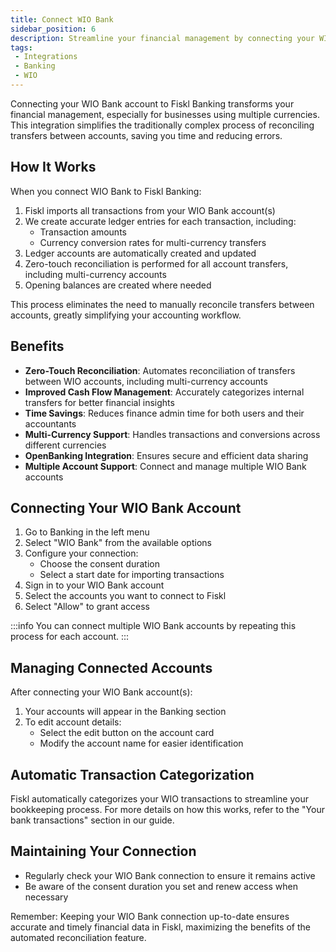 ```yaml
---
title: Connect WIO Bank
sidebar_position: 6
description: Streamline your financial management by connecting your WIO Bank account to Fiskl
tags:
 - Integrations
 - Banking
 - WIO
---
```


Connecting your WIO Bank account to Fiskl Banking transforms your financial management, especially for businesses using multiple currencies. This integration simplifies the traditionally complex process of reconciling transfers between accounts, saving you time and reducing errors.

## How It Works

When you connect WIO Bank to Fiskl Banking:

1. Fiskl imports all transactions from your WIO Bank account(s)
1. We create accurate ledger entries for each transaction, including:
   - Transaction amounts
   - Currency conversion rates for multi-currency transfers
1. Ledger accounts are automatically created and updated
1. Zero-touch reconciliation is performed for all account transfers, including multi-currency accounts
1. Opening balances are created where needed

This process eliminates the need to manually reconcile transfers between accounts, greatly simplifying your accounting workflow.

## Benefits

- **Zero-Touch Reconciliation**: Automates reconciliation of transfers between WIO accounts, including multi-currency accounts
- **Improved Cash Flow Management**: Accurately categorizes internal transfers for better financial insights
- **Time Savings**: Reduces finance admin time for both users and their accountants
- **Multi-Currency Support**: Handles transactions and conversions across different currencies
- **OpenBanking Integration**: Ensures secure and efficient data sharing
- **Multiple Account Support**: Connect and manage multiple WIO Bank accounts

## Connecting Your WIO Bank Account

1. Go to Banking in the left menu
2. Select "WIO Bank" from the available options
3. Configure your connection:
   - Choose the consent duration
   - Select a start date for importing transactions
4. Sign in to your WIO Bank account
5. Select the accounts you want to connect to Fiskl
6. Select "Allow" to grant access

:::info
You can connect multiple WIO Bank accounts by repeating this process for each account.
:::

## Managing Connected Accounts

After connecting your WIO Bank account(s):

1. Your accounts will appear in the Banking section
2. To edit account details:
   - Select the edit button on the account card
   - Modify the account name for easier identification

## Automatic Transaction Categorization

Fiskl automatically categorizes your WIO transactions to streamline your bookkeeping process. For more details on how this works, refer to the "Your bank transactions" section in our guide.

## Maintaining Your Connection

- Regularly check your WIO Bank connection to ensure it remains active
- Be aware of the consent duration you set and renew access when necessary

Remember: Keeping your WIO Bank connection up-to-date ensures accurate and timely financial data in Fiskl, maximizing the benefits of the automated reconciliation feature.